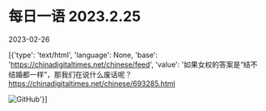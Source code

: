 # 每日一语 2023.2.25

2023-02-26

[{'type': 'text/html', 'language': None, 'base': 'https://chinadigitaltimes.net/chinese/feed', 'value': '如果女权的答案是“结不结婚都一样”，那我们在说什么废话呢？https://chinadigitaltimes.net/chinese/693285.html

![GitHub](https://chinadigitaltimes.net/chinese/files/2023/02/dailyquote_20230225.png)'}]